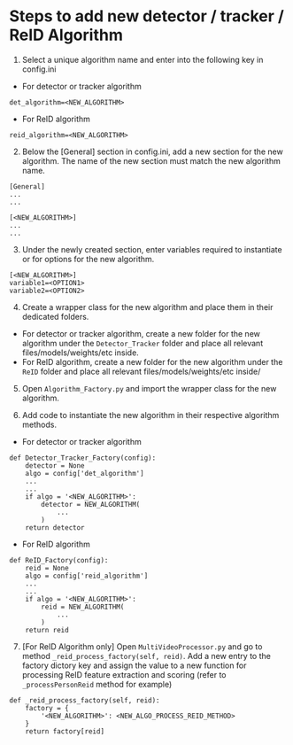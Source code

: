 # Steps to add new detector / tracker / ReID Algorithm

1. Select a unique algorithm name and enter into the following key in config.ini
* For detector or tracker algorithm
```
det_algorithm=<NEW_ALGORITHM>
```
* For ReID algorithm
```
reid_algorithm=<NEW_ALGORITHM>
```

2. Below the [General] section in config.ini, add a new section for the new algorithm. The name of the new section must match the new algorithm name.
```
[General]
...
...

[<NEW_ALGORITHM>]
...
...
```

3. Under the newly created section, enter variables required to instantiate or for options for the new algorithm.
```
[<NEW_ALGORITHM>]
variable1=<OPTION1>
variable2=<OPTION2>
```

4. Create a wrapper class for the new algorithm and place them in their dedicated folders.
* For detector or tracker algorithm, create a new folder for the new algorithm under the ```Detector_Tracker``` folder and place all relevant files/models/weights/etc inside.
* For ReID algorithm, create a new folder for the new algorithm under the ```ReID``` folder and place all relevant files/models/weights/etc inside/

5. Open ```Algorithm_Factory.py``` and import the wrapper class for the new algorithm.

6. Add code to instantiate the new algorithm in their respective algorithm methods.
* For detector or tracker algorithm
```
def Detector_Tracker_Factory(config):
    detector = None
    algo = config['det_algorithm']
    ...
    ...
    if algo = '<NEW_ALGORITHM>':
        detector = NEW_ALGORITHM(
            ...
        )
    return detector
```
* For ReID algorithm
```
def ReID_Factory(config):
    reid = None
    algo = config['reid_algorithm']
    ...
    ...
    if algo = '<NEW_ALGORITHM>':
        reid = NEW_ALGORITHM(
            ...
        )
    return reid
```

7. [For ReID Algorithm only] Open ```MultiVideoProcessor.py``` and go to method ```_reid_process_factory(self, reid)```. Add a new entry to the factory dictory key and assign the value to a new function for processing ReID feature extraction and scoring (refer to ```_processPersonReid``` method for example)
```
def _reid_process_factory(self, reid):
    factory = {
        '<NEW_ALGORITHM>': <NEW_ALGO_PROCESS_REID_METHOD>
    }
    return factory[reid]
```